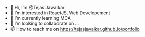 - 👋 Hi, I’m @Tejas Jawalkar
- 👀 I’m interested in ReactJS, Web Developement
- 🌱 I’m currently learning MCA
- 💞️ I’m looking to collaborate on ...
- 📫 How to reach me on https://tejasjavalkar.github.io/portfolio

<!---
TejasJawalkar/TejasJawalkar is a ✨ special ✨ repository because its `README.md` (this file) appears on your GitHub profile.
You can click the Preview link to take a look at your changes.
--->
